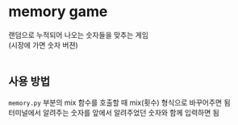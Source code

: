 # memory game
랜덤으로 누적되어 나오는 숫자들을 맞추는 게임<br>
(시장에 가면 숫자 버젼)<br><br>

## 사용 방법
`memory.py` 부분의 mix 함수를 호출할 때 mix(횟수) 형식으로 바꾸어주면 됨<br>
터미널에서 알려주는 숫자를 앞에서 알려주었던 숫자와 함께 입력하면 됨


